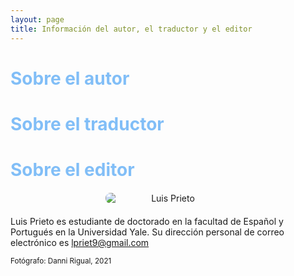 ```yaml
---
layout: page
title: Información del autor, el traductor y el editor
---
```

<h1 style="font-weight: bold; color: #81BEF7;">Sobre el autor</h1>

<h1 style="font-weight: bold; color: #81BEF7;">Sobre el traductor</h1>  

<h1 style="font-weight: bold; color: #81BEF7;">Sobre el editor</h1>  

<img src="{{ site.baseurl }}/assets/profile.png" alt="Luis Prieto" style="text-align: center; max-width: 200px; border-radius: 8px; margin: 20px auto; display: block;">

Luis Prieto es estudiante de doctorado en la facultad de Español y Portugués en la Universidad Yale. Su dirección personal de correo electrónico es lpriet9@gmail.com

<small>Fotógrafo: Danni Rigual, 2021</small>
